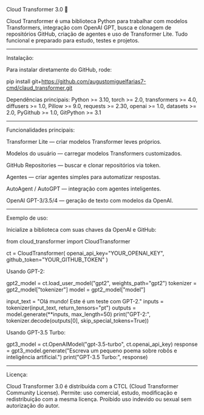 Cloud Transformer 3.0 🚀

Cloud Transformer é uma biblioteca Python para trabalhar com modelos Transformers, integração com OpenAI GPT, busca e clonagem de repositórios GitHub, criação de agentes e uso de Transformer Lite. Tudo funcional e preparado para estudo, testes e projetos.


---

Instalação:

Para instalar diretamente do GitHub, rode:

pip install git+https://github.com/augustomiguelfarias7-cmd/claud_transformer.git

Dependências principais:
Python >= 3.10, torch >= 2.0, transformers >= 4.0, diffusers >= 1.0, Pillow >= 9.0, requests >= 2.30, openai >= 1.0, datasets >= 2.0, PyGithub >= 1.0, GitPython >= 3.1


---

Funcionalidades principais:

Transformer Lite — criar modelos Transformer leves próprios.

Modelos do usuário — carregar modelos Transformers customizados.

GitHub Repositories — buscar e clonar repositórios via token.

Agentes — criar agentes simples para automatizar respostas.

AutoAgent / AutoGPT — integração com agentes inteligentes.

OpenAI GPT-3/3.5/4 — geração de texto com modelos da OpenAI.



---

Exemplo de uso:

Inicialize a biblioteca com suas chaves da OpenAI e GitHub:

from cloud_transformer import CloudTransformer

ct = CloudTransformer(
    openai_api_key="YOUR_OPENAI_KEY",
    github_token="YOUR_GITHUB_TOKEN"
)

Usando GPT-2:

gpt2_model = ct.load_user_model("gpt2", weights_path="gpt2")
tokenizer = gpt2_model["tokenizer"]
model = gpt2_model["model"]

input_text = "Olá mundo! Este é um teste com GPT-2."
inputs = tokenizer(input_text, return_tensors="pt")
outputs = model.generate(**inputs, max_length=50)
print("GPT-2:", tokenizer.decode(outputs[0], skip_special_tokens=True))

Usando GPT-3.5 Turbo:

gpt3_model = ct.OpenAIModel("gpt-3.5-turbo", ct.openai_api_key)
response = gpt3_model.generate("Escreva um pequeno poema sobre robôs e inteligência artificial.")
print("GPT-3.5 Turbo:", response)


---

Licença:

Cloud Transformer 3.0 é distribuída com a CTCL (Cloud Transformer Community License).
Permite: uso comercial, estudo, modificação e redistribuição com a mesma licença.
Proibido uso indevido ou sexual sem autorização do autor.


